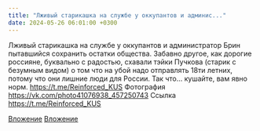 ```yaml
---
title: "Лживый старикашка на службе у оккупантов и админис..."
date: 2024-05-26 06:01:00 +0300
---
```


Лживый старикашка на службе у оккупантов и администратор Брин пытавшийся сохранить остатки общества.
Забавно другое, как дорогие россияне, буквально с радостью, схавали тэйки Пучкова (старик с безумным видом) о том что на убой надо отправлять 18ти летних, потому что они лишние люди для России.
Так что... кушайте, вам явно норм.
https://t.me/Reinforced_KUS
Фотография
https://vk.com/photo41076938_457250743
Ссылка
https://t.me/Reinforced_KUS

[Вложение](https://vk.com/photo41076938_457250743)
[Вложение](https://t.me/Reinforced_KUS)
